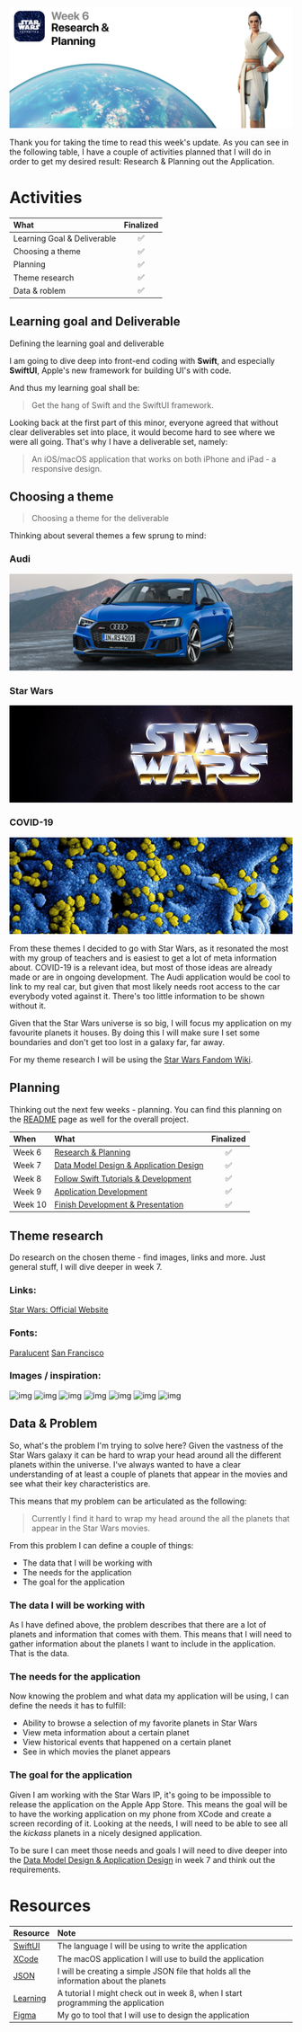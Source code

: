 ![image](https://raw.githubusercontent.com/mwdossantos/kb-86/master/docs/images/week6covermd.png)

Thank you for taking the time to read this week's update. As you can see in the following table, I have a couple of activities planned that I will do in order to get my desired result: Research & Planning out the Application.

# Activities

| What | Finalized |
| :--- | :---: |
| Learning Goal & Deliverable | ✅ |
| Choosing a theme | ✅ |
| Planning | ✅ |
| Theme research | ✅ |
| Data & roblem | ✅ |

## Learning goal and Deliverable

Defining the learning goal and deliverable

I am going to dive deep into front-end coding with **Swift**, and especially **SwiftUI**, Apple's new framework for building UI's with code.

And thus my learning goal shall be:

> Get the hang of Swift and the SwiftUI framework.

Looking back at the first part of this minor, everyone agreed that without clear deliverables set into place, it would become hard to see where we were all going. That's why I have a deliverable set, namely:

> An iOS/macOS application that works on both iPhone and iPad - a responsive design.

## Choosing a theme

> Choosing a theme for the deliverable

Thinking about several themes a few sprung to mind:

### Audi

![image](https://raw.githubusercontent.com/mwdossantos/kb-86/master/docs/images/audi.jpg)

### Star Wars

![image](https://raw.githubusercontent.com/mwdossantos/kb-86/master/docs/images/starwars.jpg)

### COVID-19

![image](https://raw.githubusercontent.com/mwdossantos/kb-86/master/docs/images/covid.jpg)

From these themes I decided to go with Star Wars, as it resonated the most with my group of teachers and is easiest to get a lot of meta information about. COVID-19 is a relevant idea, but most of those ideas are already made or are in ongoing development. The Audi application would be cool to link to my real car, but given that most likely needs root access to the car everybody voted against it. There's too little information to be shown without it.

Given that the Star Wars universe is so big, I will focus my application on my favourite planets it houses. By doing this I will make sure I set some boundaries and don't get too lost in a galaxy far, far away.

For my theme research I will be using the [Star Wars Fandom Wiki](https://starwars.fandom.com/wiki).

## Planning

Thinking out the next few weeks - planning. You can find this planning on the [README](https://github.com/mwdossantos/kb-86) page as well for the overall project.

| When | What | Finalized |
| :--- | :--- | :---: |
| Week 6 | [Research & Planning](https://github.com/mwdossantos/kb-86/blob/master/docs/week-6-research-and-planning.md) |✅|
| Week 7 | [Data Model Design & Application Design](https://github.com/mwdossantos/kb-86/blob/master/docs/week-7-data-model-design-and-application-design.md) |✅|
| Week 8 | [Follow Swift Tutorials & Development](https://github.com/mwdossantos/kb-86/blob/master/docs/week-8-follow-swift-tutorials-and-development.md) |✅|
| Week 9 | [Application Development](https://github.com/mwdossantos/kb-86/blob/master/docs/week-9-application-development.md) |✅|
| Week 10 | [Finish Development & Presentation](https://github.com/mwdossantos/kb-86/blob/master/docs/week-10-finish-development-and-presentation.md) |✅|

## Theme research

Do research on the chosen theme - find images, links and more. Just general stuff, I will dive deeper in week 7.

### Links:

[Star Wars: Official Website](https://www.starwars.com/)

### Fonts:

[Paralucent](https://www.myfonts.com/fonts/device/paralucent/) [San Francisco](https://developer.apple.com/fonts/)

### Images / inspiration:

![img](https://cdn.dribbble.com/users/808342/screenshots/10804502/media/c49bae730c270b3246683d0a3cc48513.jpg) ![img](https://cdn.dribbble.com/users/37585/screenshots/3286475/helm_shot359.png) ![img](https://cdn.dribbble.com/users/1032175/screenshots/8915549/media/45a1356a3948202b99d8c46e135749d7.png) ![img](https://cdn.dribbble.com/users/2096507/screenshots/4284503/starwars-hansolo-bg.jpg) ![img](https://cdn.dribbble.com/users/1575908/screenshots/8173066/media/a89e3e63d1924fb9918a9201acd27698.png) ![img](https://cdn.dribbble.com/users/15687/screenshots/8429874/media/e8ece76095c31f5f159cc1ac0487bfd9.png) ![img](https://cdn.dribbble.com/users/1575908/screenshots/8102158/media/7015d74623fd5577fd512ff9b76f63aa.jpg)

## Data & Problem

So, what's the problem I'm trying to solve here? Given the vastness of the Star Wars galaxy it can be hard to wrap your head around all the different planets within the universe. I've always wanted to have a clear understanding of at least a couple of planets that appear in the movies and see what their key characteristics are.

This means that my problem can be articulated as the following:

> Currently I find it hard to wrap my head around the all the planets that appear in the Star Wars movies.

From this problem I can define a couple of things:

* The data that I will be working with
* The needs for the application
* The goal for the application

### The data I will be working with

As I have defined above, the problem describes that there are a lot of planets and information that comes with them. This means that I will need to gather information about the planets I want to include in the application. That is the data.

### The needs for the application

Now knowing the problem and what data my application will be using, I can define the needs it has to fulfill:

* Ability to browse a selection of my favorite planets in Star Wars
* View meta information about a certain planet
* View historical events that happened on a certain planet
* See in which movies the planet appears 

### The goal for the application

Given I am working with the Star Wars IP, it's going to be impossible to release the application on the Apple App Store. This means the goal will be to have the working application on my phone from XCode and create a screen recording of it. Looking at the needs, I will need to be able to see all the _kickass_ planets in a nicely designed application.

To be sure I can meet those needs and goals I will need to dive deeper into the [Data Model Design & Application Design](https://github.com/mwdossantos/kb-86/blob/master/docs/week-7-data-model-design-and-application-design.md) in week 7 and think out the requirements.

# Resources

| Resource | Note |
| :--- | :--- |
| [SwiftUI](https://developer.apple.com/xcode/swiftui/) | The language I will be using to write the application |
| [XCode](https://developer.apple.com/xcode/) | The macOS application I will use to build the application |
| [JSON](https://www.ioscreator.com/tutorials/swiftui-json-list-tutorial) | I will be creating a simple JSON file that holds all the information about the planets |
| [Learning](https://designcode.io/swiftui?promo=learnswiftui) | A tutorial I might check out in week 8, when I start programming the application |
| [Figma](https://figma.com) | My go to tool that I will use to design the application |

